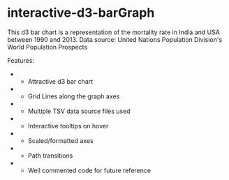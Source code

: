 # interactive-d3-barGraph

This d3 bar chart is a representation of the mortality rate in India and USA between 1990 and 2013. 
Data source: United Nations Population Division's World Population Prospects

 Features:
+  * Attractive d3 bar chart
+  * Grid Lines along the graph axes
+  * Multiple TSV data source files used
+  * Interactive tooltips on hover
+  * Scaled/formatted axes
+  * Path transitions
+  * Well commented code for future reference
